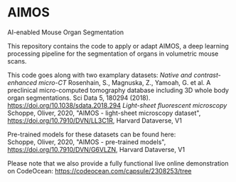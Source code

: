 # AIMOS
AI-enabled Mouse Organ Segmentation

This repository contains the code to apply or adapt AIMOS, a deep learning processing pipeline for the segmentation of organs in volumetric mouse scans. 

This code goes along with two examplary datasets:
*Native and contrast-enhanced micro-CT* 
Rosenhain, S., Magnuska, Z., Yamoah, G. et al. A preclinical micro-computed tomography database including 3D whole body organ segmentations. Sci Data 5, 180294 (2018). https://doi.org/10.1038/sdata.2018.294
*Light-sheet fluorescent microscopy*
Schoppe, Oliver, 2020, "AIMOS - light-sheet microscopy dataset", https://doi.org/10.7910/DVN/LL3C1R, Harvard Dataverse, V1

Pre-trained models for these datasets can be found here:  
Schoppe, Oliver, 2020, "AIMOS - pre-trained models", https://doi.org/10.7910/DVN/G6VLZN, Harvard Dataverse, V1 

Please note that we also provide a fully functional live online demonstration on CodeOcean:
https://codeocean.com/capsule/2308253/tree
